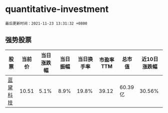 # quantitative-investment

`最后更新时间：2021-11-23 13:31:32 +0800`

## 强势股票

|股票|当前价|当日涨跌幅|当日振幅|当日换手率|市盈率TTM|总市值|近10日涨跌幅|
|----|----|----|----|----|----|----|----|
|[蓝黛科技](https://xueqiu.com/S/SZ002765)|10.51|5.1%|8.9%|19.8%|39.12|60.39亿|30.56%|
